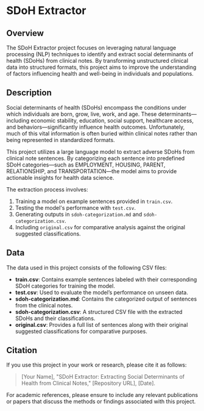 # SDoH Extractor

## Overview

The SDoH Extractor project focuses on leveraging natural language processing (NLP) techniques to identify and extract social determinants of health (SDoHs) from clinical notes. By transforming unstructured clinical data into structured formats, this project aims to improve the understanding of factors influencing health and well-being in individuals and populations.

## Description

Social determinants of health (SDoHs) encompass the conditions under which individuals are born, grow, live, work, and age. These determinants—including economic stability, education, social support, healthcare access, and behaviors—significantly influence health outcomes. Unfortunately, much of this vital information is often buried within clinical notes rather than being represented in standardized formats.

This project utilizes a large language model to extract adverse SDoHs from clinical note sentences. By categorizing each sentence into predefined SDoH categories—such as EMPLOYMENT, HOUSING, PARENT, RELATIONSHIP, and TRANSPORTATION—the model aims to provide actionable insights for health data science.

The extraction process involves:
1. Training a model on example sentences provided in `train.csv`.
2. Testing the model's performance with `test.csv`.
3. Generating outputs in `sdoh-categorization.md` and `sdoh-categorization.csv`.
4. Including `original.csv` for comparative analysis against the original suggested classifications.

## Data

The data used in this project consists of the following CSV files:

- **train.csv**: Contains example sentences labeled with their corresponding SDoH categories for training the model.
- **test.csv**: Used to evaluate the model’s performance on unseen data.
- **sdoh-categorization.md**: Contains the categorized output of sentences from the clinical notes.
- **sdoh-categorization.csv**: A structured CSV file with the extracted SDoHs and their classifications.
- **original.csv**: Provides a full list of sentences along with their original suggested classifications for comparative purposes.

## Citation

If you use this project in your work or research, please cite it as follows:

> [Your Name], "SDoH Extractor: Extracting Social Determinants of Health from Clinical Notes," [Repository URL], [Date]. 

For academic references, please ensure to include any relevant publications or papers that discuss the methods or findings associated with this project.
